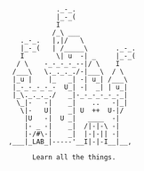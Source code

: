
                  ._-_.
                  |_-_(
                  I
                 /_\ ___
         ._-_.   |,|/   \
         |_-_(   | /_____\       ._-_.
         I        \| u  -| _     |_-_(
        / \    -_-_-_-_--|/ \    I
       /___\   \._._._./-|___\  / \
       |_u |    |_   _| -| u_| /___\
       |_-_-_-_-_-  U_| -|  _| | u_|
       |_\._._._./   _|-_-_-_-_-_-_|
        \_|-   -|    _|    ..   -|_|
         \|-   U|    _| U  ++  U-|/
          |U   -|  U _|   ____  -|
          |- _ -|    _|  /|-|-\ -|
          |-/#\-|    _|  |-|-|| -|
      ,___|_LAB_|-----'__I|-|-I__|__,

            Learn all the things. 
